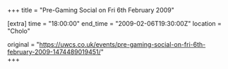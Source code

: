 +++
title = "Pre-Gaming Social on Fri 6th February 2009"

[extra]
time = "18:00:00"
end_time = "2009-02-06T19:30:00Z"
location = "Cholo"

original = "https://uwcs.co.uk/events/pre-gaming-social-on-fri-6th-february-2009-1474489019451/"    
+++



